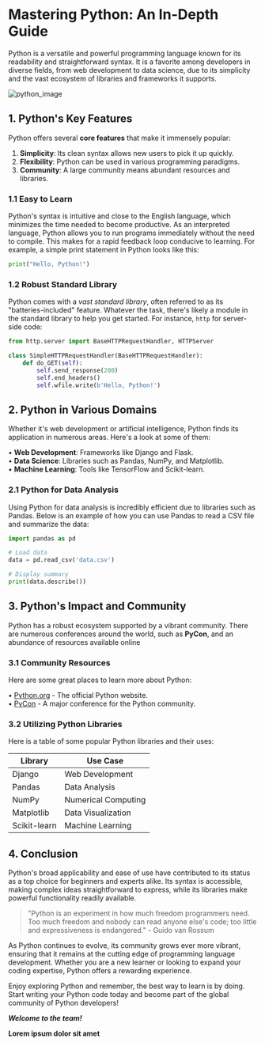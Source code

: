 # Mastering Python: An In-Depth Guide

Python is a versatile and powerful programming language known for its readability and straightforward syntax. It is a favorite among developers in diverse fields, from web development to data science, due to its simplicity and the vast ecosystem of libraries and frameworks it supports.

![python_image](https://upload.wikimedia.org/wikipedia/commons/f/f8/Python_logo_and_wordmark.svg)

[//]: # (I used a URL from wikipedia to reference the image)

## 1. Python's Key Features
Python offers several **core features** that make it immensely popular:
1. **Simplicity**: Its clean syntax allows new users to pick it up quickly.
2. **Flexibility**: Python can be used in various programming paradigms.
3. **Community**: A large community means abundant resources and libraries.

### 1.1 Easy to Learn
Python's syntax is intuitive and close to the English language, which minimizes the time needed to become productive. As an interpreted language, Python allows you to run programs immediately without the need to compile. This makes for a rapid feedback loop conducive to learning. For example, a simple print statement in Python looks like this:

```python 
print("Hello, Python!")
```

### 1.2 Robust Standard Library
Python comes with a *vast standard library*, often referred to as its "batteries-included" feature. Whatever the task, there's likely a module in the standard library to help you get started. For instance, `http` for server-side code:

```python
from http.server import BaseHTTPRequestHandler, HTTPServer

class SimpleHTTPRequestHandler(BaseHTTPRequestHandler):
    def do_GET(self):
        self.send_response(200)
        self.end_headers()
        self.wfile.write(b'Hello, Python!')
```
[//]: # (The colours dont fully match but I thought it was most appropriate to apply a python funtion to this part of the md)

## 2. Python in Various Domains
Whether it's web development or artificial intelligence, Python finds its application in numerous areas. Here's a look at some of them:

• **Web Development**: Frameworks like Django and Flask.   
• **Data Science**: Libraries such as Pandas, NumPy, and Matplotlib.   
• **Machine Learning**: Tools like TensorFlow and Scikit-learn.

[//]: # (I applied multiple spaces at the end of each row to separate them up)

### 2.1 Python for Data Analysis
Using Python for data analysis is incredibly efficient due to libraries such as Pandas. Below is an example of how you can use Pandas to read a CSV file and summarize the data:

```python
import pandas as pd

# Load data
data = pd.read_csv('data.csv')

# Display summary
print(data.describe())
```

## 3. Python's Impact and Community
Python has a robust ecosystem supported by a vibrant community. There are numerous conferences around the world, such as **PyCon**, and an abundance of resources available online

[//]: # (Made PyCon bold)

### 3.1 Community Resources
Here are some great places to learn more about Python:  

• [Python.org](Python.org) - The official Python website.   
• [PyCon](Pycon.org) - A major conference for the Python community.

### 3.2 Utilizing Python Libraries
Here is a table of some popular Python libraries and their uses:

| Library      | Use Case            |
|--------------|---------------------|
| Django       | Web Development     |
| Pandas       | Data Analysis       |
| NumPy        | Numerical Computing |
| Matplotlib   | Data Visualization  |
| Scikit-learn | Machine Learning    |

[//]: # (I just followed a template of organisation with | and -. I would be problematic with larger table datasets)

## 4. Conclusion

Python's broad applicability and ease of use have contributed to its status as a top choice for beginners and experts alike. Its syntax is accessible, making complex ideas straightforward to express, while its libraries make powerful functionality readily available.

>"Python is an experiment in how much freedom programmers need. Too much freedom and nobody can read anyone else's code; too little and expressiveness is endangered." - Guido van Rossum

As Python continues to evolve, its community grows ever more vibrant, ensuring that it remains at the cutting edge of programming language development. Whether you are a new learner or looking to expand your coding expertise, Python offers a rewarding experience.

Enjoy exploring Python and remember, the best way to learn is by doing. Start writing your Python code today and become part of the global community of Python developers!

***Welcome to the team!***

[//]: # (Added a final word)

**Lorem ipsum dolor sit amet**
